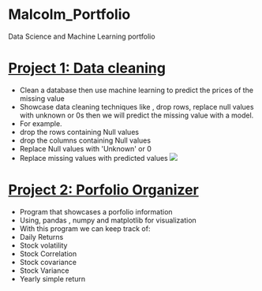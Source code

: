 # Malcolm_Portfolio
Data Science and Machine Learning portfolio

# [Project  1: Data cleaning ](https://github.com/malcolmpanama/python/blob/main/Data%20Science%20and%20Machine%20Learning/Data%20Cleaning/Wines%20data%20cleaning%20(1).ipynb)
* Clean a database then use machine learning to predict the prices of the missing value
* Showcase data cleaning techniques like , drop rows, replace null values with unknown or 0s then we will predict the missing value with a model.
* For example.
*	drop the rows containing Null values 
*	drop the columns containing Null values 
*	Replace Null values with 'Unknown' or 0 
*	Replace missing values with predicted values 
![](https://github.com/malcolmpanama/Malcolm_Portfolio/blob/main/images/download1.png?raw=true)




# [Project  2: Porfolio Organizer](https://github.com/malcolmpanama/python/blob/main/Finance/portfolio_showcase_simple_returns.py)
* Program that showcases a porfolio information
* Using, pandas , numpy and matplotlib for visualization
* With this program we can keep track of:
* Daily Returns
* Stock volatility
* Stock Correlation
* Stock covariance 
* Stock Variance
* Yearly simple return
